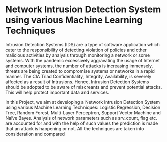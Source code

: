 # Network Intrusion Detection System using various Machine Learning Techniques
 
Intrusion Detection Systems (IDS) are a type of software application which cater to the responsibility of detecting violation of policies and other malicious activities by analysis through monitoring a network or some systems. With the pandemic excessively aggravating the usage of Internet and computer systems, the number of attacks is increasing immensely, threats are being created to compromise systems or networks in a rapid manner. The CIA Triad Confidentiality, Integrity, Availability, is severely affected as a result of Intrusions. Hence, Intrusion Detection Systems should be adopted to be aware of miscreants and prevent potential attacks. This will help protect important data and services.



In this Project, we aim at developing a Network Intrusion Detection System using various Machine Learning Techniques: Logistic Regression, Decision Tree, Random Forest, Multi-Layer Perceptron, Support Vector Machine and Naïve Bayes. Analysis of network parameters such as srv_count, flag etc. are accounted for and with the help of such values the prediction is made that an attack is happening or not. All the techniques are taken into consideration and compared
